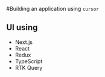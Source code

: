 #Building an application using `cursor` 

## UI using
- Next.js
- React
- Redux
- TypeScript
- RTK Query
